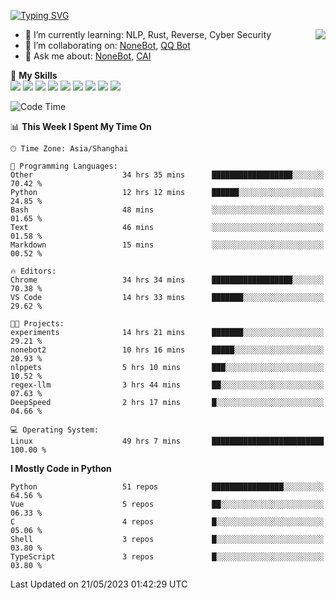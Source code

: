 [![Typing SVG](https://readme-typing-svg.herokuapp.com?size=25&duration=2500&color=8C43EA&vCenter=true&width=200&height=40&lines=Hi+there+%F0%9F%91%8B%F0%9F%8F%BB;I'm+yanyongyu)](https://git.io/typing-svg)

<a href="#">
  <img align="right" src="https://github-readme-stats.vercel.app/api?username=yanyongyu&count_private=true&show_icons=true&bg_color=15,f2f7fd,E0EAFC" />
</a>

- 🌱 I’m currently learning: NLP, Rust, Reverse, Cyber Security
- 👯 I’m collaborating on: [NoneBot](https://github.com/nonebot), [QQ Bot](https://github.com/Mrs4s/go-cqhttp)
- 💬 Ask me about: [NoneBot](https://github.com/nonebot), [CAI](https://github.com/cscs181/CAI)

🌟 **My Skills**  
![](https://img.shields.io/badge/-Python-3e74a2?style=flat-square&logo=Python&logoColor=fff)
![](https://img.shields.io/badge/-Node.js-339933?style=flat-square&logo=Node.js&logoColor=fff)
![](https://img.shields.io/badge/-Vue-4fc08d?style=flat-square&logo=Vue.js&logoColor=fff)
![](https://img.shields.io/badge/-React-2d98ce?style=flat-square&logo=React&logoColor=fff)
![](https://img.shields.io/badge/-Docker-2496ED?style=flat-square&logo=Docker&logoColor=fff)
![](https://img.shields.io/badge/-Linux-000000?style=flat-square&logo=Linux&logoColor=fff)
![](https://img.shields.io/badge/-MySQL-4479A1?style=flat-square&logo=MySQL&logoColor=fff)
![](https://img.shields.io/badge/-Redis-DC382D?style=flat-square&logo=Redis&logoColor=fff)
![](https://img.shields.io/badge/-MongoDB-47A248?style=flat-square&logo=MongoDB&logoColor=fff)

<!--START_SECTION:waka-->
![Code Time](http://img.shields.io/badge/Code%20Time-4%2C078%20hrs%2027%20mins-blue)

📊 **This Week I Spent My Time On** 

```text
🕑︎ Time Zone: Asia/Shanghai

💬 Programming Languages: 
Other                    34 hrs 35 mins      ██████████████████░░░░░░░   70.42 % 
Python                   12 hrs 12 mins      ██████░░░░░░░░░░░░░░░░░░░   24.85 % 
Bash                     48 mins             ░░░░░░░░░░░░░░░░░░░░░░░░░   01.65 % 
Text                     46 mins             ░░░░░░░░░░░░░░░░░░░░░░░░░   01.58 % 
Markdown                 15 mins             ░░░░░░░░░░░░░░░░░░░░░░░░░   00.52 % 

🔥 Editors: 
Chrome                   34 hrs 34 mins      ██████████████████░░░░░░░   70.38 % 
VS Code                  14 hrs 33 mins      ███████░░░░░░░░░░░░░░░░░░   29.62 % 

🐱‍💻 Projects: 
experiments              14 hrs 21 mins      ███████░░░░░░░░░░░░░░░░░░   29.21 % 
nonebot2                 10 hrs 16 mins      █████░░░░░░░░░░░░░░░░░░░░   20.93 % 
nlppets                  5 hrs 10 mins       ███░░░░░░░░░░░░░░░░░░░░░░   10.52 % 
regex-llm                3 hrs 44 mins       ██░░░░░░░░░░░░░░░░░░░░░░░   07.63 % 
DeepSpeed                2 hrs 17 mins       █░░░░░░░░░░░░░░░░░░░░░░░░   04.66 % 

💻 Operating System: 
Linux                    49 hrs 7 mins       █████████████████████████   100.00 % 
```

**I Mostly Code in Python** 

```text
Python                   51 repos            ████████████████░░░░░░░░░   64.56 % 
Vue                      5 repos             ██░░░░░░░░░░░░░░░░░░░░░░░   06.33 % 
C                        4 repos             █░░░░░░░░░░░░░░░░░░░░░░░░   05.06 % 
Shell                    3 repos             █░░░░░░░░░░░░░░░░░░░░░░░░   03.80 % 
TypeScript               3 repos             █░░░░░░░░░░░░░░░░░░░░░░░░   03.80 % 
```




 Last Updated on 21/05/2023 01:42:29 UTC
<!--END_SECTION:waka-->
